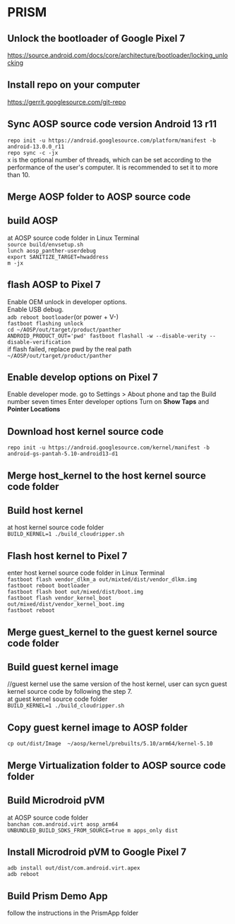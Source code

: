 # PRISM

## Unlock the bootloader of Google Pixel 7

   https://source.android.com/docs/core/architecture/bootloader/locking_unlocking  
   
## Install repo on your computer
   https://gerrit.googlesource.com/git-repo  
   
## Sync AOSP source code version Android 13 r11
   `repo init -u https://android.googlesource.com/platform/manifest -b android-13.0.0_r11`  
   `repo sync -c -jx`  
   x is the optional number of threads, which can be set according to the performance of the user's computer. It is recommended to set it to more than 10.  
## Merge AOSP folder to AOSP source code
## build AOSP
   at AOSP source code folder in Linux Terminal  
   `source build/envsetup.sh`    
   `lunch aosp_panther-userdebug`    
   `export SANITIZE_TARGET=hwaddress`     
   `m -jx`    
## flash AOSP to Pixel 7   
   Enable OEM unlock in developer options.  
   Enable USB debug.  
   `adb reboot bootloader`(or power + V-)  
   `fastboot flashing unlock`  
   `cd ~/AOSP/out/target/product/panther`  
   `ANDROID_PRODUCT_OUT='pwd' fastboot flashall -w --disable-verity --disable-verification`  
   if flash failed, replace pwd by the real path `~/AOSP/out/target/product/panther`  
## Enable develop options on Pixel 7
   Enable developer mode. 
   go to Settings > About phone and tap the Build number seven times
   Enter developer options
   Turn on **Show Taps** and **Pointer Locations**
## Download host kernel source code  
   `repo init -u https://android.googlesource.com/kernel/manifest -b android-gs-pantah-5.10-android13-d1`    
## Merge host_kernel to the host kernel source code folder
## Build host kernel
at host kernel source code folder  
   `BUILD_KERNEL=1 ./build_cloudripper.sh`   
## Flash host kernel to Pixel 7
   enter host kernel source code folder in Linux Terminal   
    `fastboot flash vendor_dlkm_a out/mixted/dist/vendor_dlkm.img`  
    `fastboot reboot bootloader`  
    `fastboot flash boot out/mixed/dist/boot.img`  
    `fastboot flash vendor_kernel_boot out/mixed/dist/vendor_kernel_boot.img`  
    `fastboot reboot`
## Merge guest_kernel to the guest kernel source code folder
## Build guest kernel image
//guest kernel use the same version of the host kernel, user can sycn guest kernel source code by following the step 7.  
at guest kernel source code folder    
    `BUILD_KERNEL=1 ./build_cloudripper.sh`  
## Copy guest kernel image to AOSP folder  
   `cp out/dist/Image  ~/aosp/kernel/prebuilts/5.10/arm64/kernel-5.10`  
## Merge Virtualization folder to AOSP source code folder
## Build Microdroid pVM
   at AOSP source code folder  
    `banchan com.android.virt aosp_arm64`  
    `UNBUNDLED_BUILD_SDKS_FROM_SOURCE=true m apps_only dist`
## Install Microdroid pVM to Google Pixel 7
   `adb install out/dist/com.android.virt.apex`<br>
   `adb reboot`<br>
## Build Prism Demo App
   follow the instructions in the PrismApp folder

